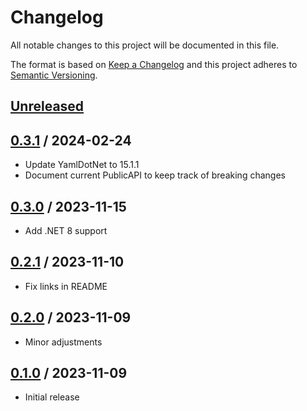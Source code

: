 # Changelog
All notable changes to this project will be documented in this file.

The format is based on [Keep a Changelog](http://keepachangelog.com/en/1.0.0/)
and this project adheres to [Semantic Versioning](http://semver.org/spec/v2.0.0.html).

## [Unreleased]

## [0.3.1] / 2024-02-24
- Update YamlDotNet to 15.1.1
- Document current PublicAPI to keep track of breaking changes

## [0.3.0] / 2023-11-15
- Add .NET 8 support

## [0.2.1] / 2023-11-10
- Fix links in README

## [0.2.0] / 2023-11-09
- Minor adjustments

## [0.1.0] / 2023-11-09
- Initial release

[Unreleased]: https://github.com/vipentti/SharpDotYaml/compare/0.3.1...HEAD
[0.3.1]: https://github.com/vipentti/SharpDotYaml/compare/0.3.0...0.3.1
[0.3.0]: https://github.com/vipentti/SharpDotYaml/compare/0.2.1...0.3.0
[0.2.1]: https://github.com/vipentti/SharpDotYaml/compare/0.2.0...0.2.1
[0.2.0]: https://github.com/vipentti/SharpDotYaml/compare/0.1.0...0.2.0
[0.1.0]: https://github.com/vipentti/SharpDotYaml/tree/0.1.0
